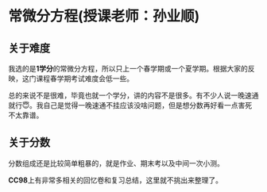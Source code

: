 # 常微分方程(授课老师：孙业顺)

## 关于难度

我选的是**1学分**的常微分方程，所以只上一个春学期或一个夏学期。根据大家的反映，这门课程春学期考试难度会低一些。

总的来说不是很难，毕竟也就一个学分，讲的内容不是很多。有不少人说一晚速通就行😇。我自己是觉得一晚速通不挂应该没啥问题，但是想分数再好看一点害死不太靠谱。

## 关于分数

分数组成还是比较简单粗暴的，就是作业、期末考以及中间一次小测。

**CC98**上有非常多相关的回忆卷和复习总结，这里就不挑出来整理了。
